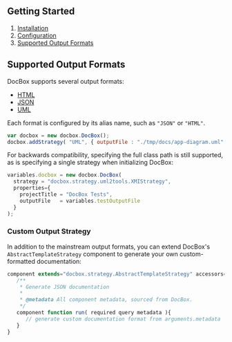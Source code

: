 ## Getting Started

1. [Installation](installation.md)
2. [Configuration](configuration.md)
3. [Supported Output Formats](#supported-formats)

## Supported Output Formats

DocBox supports several output formats:

* [HTML](output-formats/html.md)
* [JSON](output-formats/json.md)
* [UML](output-formats/uml.md)

Each format is configured by its alias name, such as `"JSON"` or `"HTML"`.

```js
var docbox = new docbox.DocBox();
docbox.addStrategy( "UML", { outputFile : "./tmp/docs/app-diagram.uml" })
```

For backwards compatibility, specifying the full class path is still supported, as is specifying a single strategy when initializing DocBox:

```js
variables.docbox = new docbox.DocBox(
  strategy = "docbox.strategy.uml2tools.XMIStrategy",
  properties={ 
    projectTitle = "DocBox Tests",
    outputFile   = variables.testOutputFile
  }
);
```

### Custom Output Strategy

In addition to the mainstream output formats, you can extend DocBox's `AbstractTemplateStrategy` component to generate your own custom-formatted documentation:

```js
component extends="docbox.strategy.AbstractTemplateStrategy" accessors="true"{
   /**
    * Generate JSON documentation
    * 
    * @metadata All component metadata, sourced from DocBox.
    */
   component function run( required query metadata ){
      // generate custom documentation format from arguments.metadata
   }
}
```
